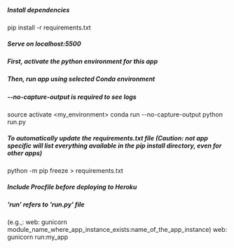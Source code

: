 ##### Install dependencies
pip install -r requirements.txt

##### Serve on localhost:5500
##### First, activate the python environment for this app
##### Then, run app using selected Conda environment
##### --no-capture-output is required to see logs
source activate <my_environment>
conda run --no-capture-output python run.py

##### To automatically update the requirements.txt file (Caution: not app specific will list everything available in the pip install directory, even for other apps)
python -m pip freeze > requirements.txt

##### Include Procfile before deploying to Heroku
##### 'run' refers to 'run.py' file
(e.g.,: web: gunicorn module_name_where_app_instance_exists:name_of_the_app_instance)
web: gunicorn run:my_app